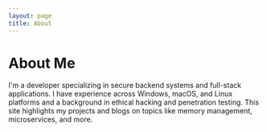```yaml
---
layout: page
title: About
---
```


# About Me  

I'm a developer specializing in secure backend systems and full-stack applications. I have experience across Windows, macOS, and Linux platforms and a background in ethical hacking and penetration testing. This site highlights my projects and blogs on topics like memory management, microservices, and more.
